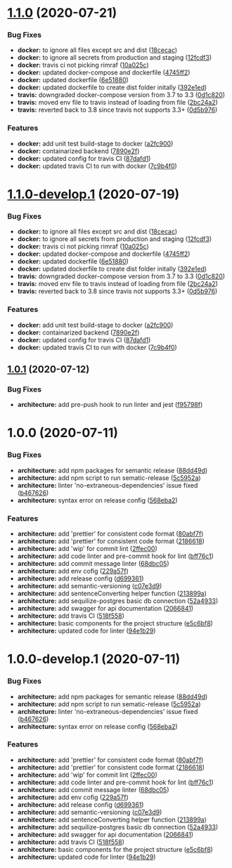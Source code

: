# [1.1.0](https://github.com/md-shah/blog-nestjs/compare/v1.0.1...v1.1.0) (2020-07-21)


### Bug Fixes

* **docker:** to ignore all files except src and dist ([18cecac](https://github.com/md-shah/blog-nestjs/commit/18cecac76de6c3927bb2c11d3240b26ad44e2be5))
* **docker:** to ignore all secrets from production and staging ([12fcdf3](https://github.com/md-shah/blog-nestjs/commit/12fcdf333634d9aaf67ef4aec4f2633ac8f03cb9))
* **docker:** travis ci not picking rimraf ([10a025c](https://github.com/md-shah/blog-nestjs/commit/10a025cc3102545d0a8be74d43259f31ea8de208))
* **docker:** updated docker-compose and dockerfile ([4745ff2](https://github.com/md-shah/blog-nestjs/commit/4745ff22e8835042a31afc182297b6ccf4199645))
* **docker:** updated dockerfile ([6e51880](https://github.com/md-shah/blog-nestjs/commit/6e518808e6e8cf2701cd06069f2ab5f7a554352d))
* **docker:** updated dockerfile to create dist folder initally ([392e1ed](https://github.com/md-shah/blog-nestjs/commit/392e1edfd4ad8f18ad33035cbd5b54168b111c83))
* **travis:** downgraded docker-compose version from 3.7 to 3.3 ([0d1c820](https://github.com/md-shah/blog-nestjs/commit/0d1c8209cd3ab0d23912c0c6f0bc9c3ab1aacb0e))
* **travis:** moved env file to travis instead of loading from file ([2bc24a2](https://github.com/md-shah/blog-nestjs/commit/2bc24a2c843005a821791c3ea4bae77acb77a71a))
* **travis:** reverted back to 3.8 since travis not supports 3.3+ ([0d5b976](https://github.com/md-shah/blog-nestjs/commit/0d5b9769769fc5258267a5ced92b441c3739047b))


### Features

* **docker:** add unit test build-stage to docker ([a2fc900](https://github.com/md-shah/blog-nestjs/commit/a2fc900ba25586306805042a6035648c60c78b5d))
* **docker:** containarized backend ([7890e2f](https://github.com/md-shah/blog-nestjs/commit/7890e2fada7e92597052c17cdeedbb3e3a057e1e))
* **docker:** updated config for travis CI ([87dafd1](https://github.com/md-shah/blog-nestjs/commit/87dafd16c189b6c4f880ada1e64b8d7e0e33b72a))
* **docker:** updated travis CI to run with docker ([7c9b4f0](https://github.com/md-shah/blog-nestjs/commit/7c9b4f0a71da9b059ddb129a10e56c0e44878c10))

# [1.1.0-develop.1](https://github.com/md-shah/blog-nestjs/compare/v1.0.1...v1.1.0-develop.1) (2020-07-19)


### Bug Fixes

* **docker:** to ignore all files except src and dist ([18cecac](https://github.com/md-shah/blog-nestjs/commit/18cecac76de6c3927bb2c11d3240b26ad44e2be5))
* **docker:** to ignore all secrets from production and staging ([12fcdf3](https://github.com/md-shah/blog-nestjs/commit/12fcdf333634d9aaf67ef4aec4f2633ac8f03cb9))
* **docker:** travis ci not picking rimraf ([10a025c](https://github.com/md-shah/blog-nestjs/commit/10a025cc3102545d0a8be74d43259f31ea8de208))
* **docker:** updated docker-compose and dockerfile ([4745ff2](https://github.com/md-shah/blog-nestjs/commit/4745ff22e8835042a31afc182297b6ccf4199645))
* **docker:** updated dockerfile ([6e51880](https://github.com/md-shah/blog-nestjs/commit/6e518808e6e8cf2701cd06069f2ab5f7a554352d))
* **docker:** updated dockerfile to create dist folder initally ([392e1ed](https://github.com/md-shah/blog-nestjs/commit/392e1edfd4ad8f18ad33035cbd5b54168b111c83))
* **travis:** downgraded docker-compose version from 3.7 to 3.3 ([0d1c820](https://github.com/md-shah/blog-nestjs/commit/0d1c8209cd3ab0d23912c0c6f0bc9c3ab1aacb0e))
* **travis:** moved env file to travis instead of loading from file ([2bc24a2](https://github.com/md-shah/blog-nestjs/commit/2bc24a2c843005a821791c3ea4bae77acb77a71a))
* **travis:** reverted back to 3.8 since travis not supports 3.3+ ([0d5b976](https://github.com/md-shah/blog-nestjs/commit/0d5b9769769fc5258267a5ced92b441c3739047b))


### Features

* **docker:** add unit test build-stage to docker ([a2fc900](https://github.com/md-shah/blog-nestjs/commit/a2fc900ba25586306805042a6035648c60c78b5d))
* **docker:** containarized backend ([7890e2f](https://github.com/md-shah/blog-nestjs/commit/7890e2fada7e92597052c17cdeedbb3e3a057e1e))
* **docker:** updated config for travis CI ([87dafd1](https://github.com/md-shah/blog-nestjs/commit/87dafd16c189b6c4f880ada1e64b8d7e0e33b72a))
* **docker:** updated travis CI to run with docker ([7c9b4f0](https://github.com/md-shah/blog-nestjs/commit/7c9b4f0a71da9b059ddb129a10e56c0e44878c10))

## [1.0.1](https://github.com/md-shah/blog-nestjs/compare/v1.0.0...v1.0.1) (2020-07-12)


### Bug Fixes

* **architecture:** add pre-push hook to run linter and jest ([f95798f](https://github.com/md-shah/blog-nestjs/commit/f95798fc25fa6e445b9c6fc905af17648fca1d4e))

# 1.0.0 (2020-07-11)


### Bug Fixes

* **architecture:** add npm packages for semantic release ([88dd49d](https://github.com/md-shah/blog-nestjs/commit/88dd49dae2c8ec42cc95db6a585a8670da4e0877))
* **architecture:** add npm script to run sematic-release ([5c5952a](https://github.com/md-shah/blog-nestjs/commit/5c5952a56bcfdafce0df5dc87d073eac2930e671))
* **architecture:** linter 'no-extraneous-dependencies' issue fixed ([b467626](https://github.com/md-shah/blog-nestjs/commit/b467626cb5fe54d44b39bec1ff363a70fe39a53d))
* **architecture:** syntax error on release config ([568eba2](https://github.com/md-shah/blog-nestjs/commit/568eba25bd3e9e24a2050da04b9dc0e3c079dbcc))


### Features

* **architecture:** add 'prettier' for consistent code format ([80abf7f](https://github.com/md-shah/blog-nestjs/commit/80abf7f22b8909f151ca8939fd09d105811c0689))
* **architecture:** add 'prettier' for consistent code format ([2186618](https://github.com/md-shah/blog-nestjs/commit/2186618915f98db7a29cd09000f3e1bc2e2de8e7))
* **architecture:** add 'wip' for commit lint ([2ffec00](https://github.com/md-shah/blog-nestjs/commit/2ffec00991a846c6d5904c013973884fb818dfa2))
* **architecture:** add code linter and pre-commit hook for lint ([bff76c1](https://github.com/md-shah/blog-nestjs/commit/bff76c1fd537b77ad3ed45704bbaa12feec325d6))
* **architecture:** add commit message linter ([68dbc05](https://github.com/md-shah/blog-nestjs/commit/68dbc05e4826eb28d425b574ee04a9e3d695156a))
* **architecture:** add env cofig ([229a57f](https://github.com/md-shah/blog-nestjs/commit/229a57f05198110e5369dd077bfabde78f4921a5))
* **architecture:** add release config ([d699361](https://github.com/md-shah/blog-nestjs/commit/d69936147ca27c57d753e9e1430950bb0e98910a))
* **architecture:** add semantic-versioning ([c07e3d9](https://github.com/md-shah/blog-nestjs/commit/c07e3d9faf4c1b8e4fd94b6cd0e2308032512b20))
* **architecture:** add sentenceConverting helper function ([213899a](https://github.com/md-shah/blog-nestjs/commit/213899a4ba2eff68c79ca6d5fb37626201011274))
* **architecture:** add sequilize-postgres basic db connection ([52a4933](https://github.com/md-shah/blog-nestjs/commit/52a4933c5cdf5eff2e67940e3ef049980f91dda1))
* **architecture:** add swagger for api documentation ([2066841](https://github.com/md-shah/blog-nestjs/commit/20668417f2a86cfeb894194c4d2528b09d214a89))
* **architecture:** add travis CI ([518f558](https://github.com/md-shah/blog-nestjs/commit/518f55890c8c9bb2d028c3a88236c951f715292e))
* **architecture:** basic components for the project structure ([e5c6bf8](https://github.com/md-shah/blog-nestjs/commit/e5c6bf89d785ff78517a185f84b678c3ad2ebd35))
* **architecture:** updated code for linter ([94e1b29](https://github.com/md-shah/blog-nestjs/commit/94e1b2957d9bf9e6547f7efc7fc7c35608bb60bb))

# 1.0.0-develop.1 (2020-07-11)


### Bug Fixes

* **architecture:** add npm packages for semantic release ([88dd49d](https://github.com/md-shah/blog-nestjs/commit/88dd49dae2c8ec42cc95db6a585a8670da4e0877))
* **architecture:** add npm script to run sematic-release ([5c5952a](https://github.com/md-shah/blog-nestjs/commit/5c5952a56bcfdafce0df5dc87d073eac2930e671))
* **architecture:** linter 'no-extraneous-dependencies' issue fixed ([b467626](https://github.com/md-shah/blog-nestjs/commit/b467626cb5fe54d44b39bec1ff363a70fe39a53d))
* **architecture:** syntax error on release config ([568eba2](https://github.com/md-shah/blog-nestjs/commit/568eba25bd3e9e24a2050da04b9dc0e3c079dbcc))


### Features

* **architecture:** add 'prettier' for consistent code format ([80abf7f](https://github.com/md-shah/blog-nestjs/commit/80abf7f22b8909f151ca8939fd09d105811c0689))
* **architecture:** add 'prettier' for consistent code format ([2186618](https://github.com/md-shah/blog-nestjs/commit/2186618915f98db7a29cd09000f3e1bc2e2de8e7))
* **architecture:** add 'wip' for commit lint ([2ffec00](https://github.com/md-shah/blog-nestjs/commit/2ffec00991a846c6d5904c013973884fb818dfa2))
* **architecture:** add code linter and pre-commit hook for lint ([bff76c1](https://github.com/md-shah/blog-nestjs/commit/bff76c1fd537b77ad3ed45704bbaa12feec325d6))
* **architecture:** add commit message linter ([68dbc05](https://github.com/md-shah/blog-nestjs/commit/68dbc05e4826eb28d425b574ee04a9e3d695156a))
* **architecture:** add env cofig ([229a57f](https://github.com/md-shah/blog-nestjs/commit/229a57f05198110e5369dd077bfabde78f4921a5))
* **architecture:** add release config ([d699361](https://github.com/md-shah/blog-nestjs/commit/d69936147ca27c57d753e9e1430950bb0e98910a))
* **architecture:** add semantic-versioning ([c07e3d9](https://github.com/md-shah/blog-nestjs/commit/c07e3d9faf4c1b8e4fd94b6cd0e2308032512b20))
* **architecture:** add sentenceConverting helper function ([213899a](https://github.com/md-shah/blog-nestjs/commit/213899a4ba2eff68c79ca6d5fb37626201011274))
* **architecture:** add sequilize-postgres basic db connection ([52a4933](https://github.com/md-shah/blog-nestjs/commit/52a4933c5cdf5eff2e67940e3ef049980f91dda1))
* **architecture:** add swagger for api documentation ([2066841](https://github.com/md-shah/blog-nestjs/commit/20668417f2a86cfeb894194c4d2528b09d214a89))
* **architecture:** add travis CI ([518f558](https://github.com/md-shah/blog-nestjs/commit/518f55890c8c9bb2d028c3a88236c951f715292e))
* **architecture:** basic components for the project structure ([e5c6bf8](https://github.com/md-shah/blog-nestjs/commit/e5c6bf89d785ff78517a185f84b678c3ad2ebd35))
* **architecture:** updated code for linter ([94e1b29](https://github.com/md-shah/blog-nestjs/commit/94e1b2957d9bf9e6547f7efc7fc7c35608bb60bb))
